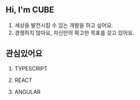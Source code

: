 ## Hi, I'm CUBE  


1. 세상을 발전시킬 수 있는 개발을 하고 싶어요.
2. 경쟁하지 않아요, 자신만의 확고한 목표를 갖고 있어요.



## 관심있어요 


1. TYPESCRIPT </p> 
2. REACT </p>  
3. ANGULAR </p> 
           

